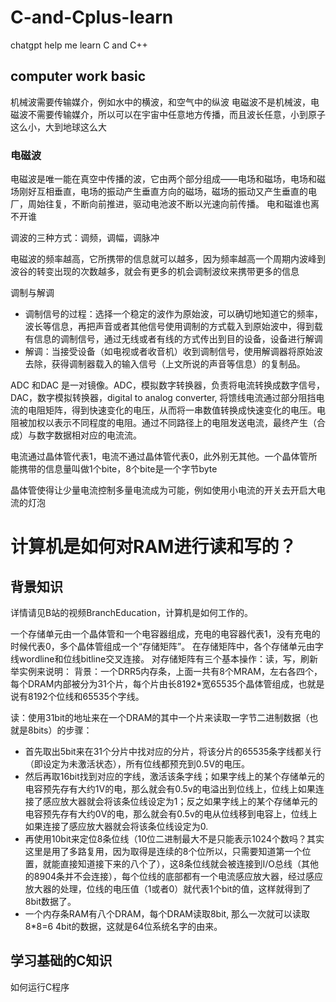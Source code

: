 # C-and-Cplus-learn
chatgpt help me learn  C and C++

## computer work basic

机械波需要传输媒介，例如水中的横波，和空气中的纵波
电磁波不是机械波，电磁波不需要传输媒介，所以可以在宇宙中任意地方传播，而且波长任意，小到原子这么小，大到地球这么大

### 电磁波
电磁波是唯一能在真空中传播的波，它由两个部分组成——电场和磁场，电场和磁场刚好互相垂直，电场的振动产生垂直方向的磁场，磁场的振动又产生垂直的电厂，周始往复，不断向前推进，驱动电池波不断以光速向前传播。
电和磁谁也离不开谁

调波的三种方式：调频，调幅，调脉冲

电磁波的频率越高，它所携带的信息就可以越多，因为频率越高一个周期内波峰到波谷的转变出现的次数越多，就会有更多的机会调制波纹来携带更多的信息

调制与解调
+ 调制信号的过程：选择一个稳定的波作为原始波，可以确切地知道它的频率，波长等信息，再把声音或者其他信号使用调制的方式载入到原始波中，得到载有信息的调制信号，通过无线或者有线的方式传出到目的设备，设备进行解调
+ 解调：当接受设备（如电视或者收音机）收到调制信号，使用解调器将原始波去除，获得调制器载入的输入信号（上文所说的声音等信息）的复制品。

ADC 和DAC 是一对镜像。ADC，模拟数字转换器，负责将电流转换成数字信号，DAC，数字模拟转换器，digital to analog converter, 将馈线电流通过部分阻挡电流的电阻矩阵，得到快速变化的电压，从而将一串数值转换成快速变化的电压。电阻被加权以表示不同程度的电阻。通过不同路径上的电阻发送电流，最终产生（合成）与数字数据相对应的电流流。

电流通过晶体管代表1，电流不通过晶体管代表0，此外别无其他。一个晶体管所能携带的信息量叫做1个bite，8个bite是一个字节byte

晶体管使得让少量电流控制多量电流成为可能，例如使用小电流的开关去开启大电流的灯泡

# 计算机是如何对RAM进行读和写的？
## 背景知识
详情请见B站的视频BranchEducation，计算机是如何工作的。

一个存储单元由一个晶体管和一个电容器组成，充电的电容器代表1，没有充电的时候代表0，多个晶体管组成一个“存储矩阵”。
在存储矩阵中，各个存储单元由字线wordline和位线bitline交叉连接。
对存储矩阵有三个基本操作：读，写，刷新
举实例来说明：
背景：一个DRR5内存条，上面一共有8个MRAM，左右各四个，每个DRAM内部被分为31个片，每个片由长8192*宽65535个晶体管组成，也就是说有8192个位线和65535个字线。

读：使用31bit的地址来在一个DRAM的其中一个片来读取一字节二进制数据（也就是8bits）的步骤：
+ 首先取出5bit来在31个分片中找对应的分片，将该分片的65535条字线都关行（即设定为未激活状态），所有位线都预充到0.5V的电压。
+ 然后再取16bit找到对应的字线，激活该条字线；如果字线上的某个存储单元的电容预先存有大约1V的电，那么就会有0.5v的电溢出到位线上，位线上如果连接了感应放大器就会将该条位线设定为1；反之如果字线上的某个存储单元的电容预先存有大约0V的电，那么就会有0.5v的电从位线移到电容上，位线上如果连接了感应放大器就会将该条位线设定为0.
+ 再使用10bit来定位8条位线（10位二进制最大不是只能表示1024个数吗？其实这里是用了多路复用，因为取得是连续的8个位所以，只需要知道第一个位置，就能直接知道接下来的八个了），这8条位线就会被连接到I/O总线（其他的8904条并不会连接），每个位线的底部都有一个电流感应放大器，经过感应放大器的处理，位线的电压值（1或者0）就代表1个bit的值，这样就得到了8bit数据了。
+ 一个内存条RAM有八个DRAM，每个DRAM读取8bit, 那么一次就可以读取8*8=6 4bit的数据，这就是64位系统名字的由来。

## 学习基础的C知识
如何运行C程序